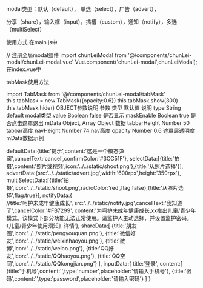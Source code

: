 modal类型：默认（default）， 单选（select），广告（advert），

分享（share），输入框（input），插槽（custom），通知（notify），多选（multiSelect）

使用方式
在main.js中

// 注册全局modal组件
import chunLeiModal from '@/components/chunLei-modal/chunLei-modal.vue'
Vue.component('chunLei-modal',chunLeiModal);
在index.vue中

<template>
  <view class="content">
    <chunLei-modal v-model="value" :mData="data" :type="type" @onConfirm="onConfirm" @cancel="cancel" navMask>
    </chunLei-modal>
  </view>
</template>
tabMask使用方法

import TabMask from '@/components/chunLei-modal/tabMask'
this.tabMask = new TabMask({opacity:0.6})
this.tabMask.show(300)
this.tabMask.hide()
OBJECT参数说明
参数	类型	默认值	说明
type	String	default	modal类型
value	Boolean	false	是否显示
maskEnable	Boolean	true	是否点击遮罩退出
mData	Object, Array	Object	数据
tabbarHeight	Number	50	tabbar高度
navHeight	Number	74	nav高度
opacity	Number	0.6	遮罩层透明度
mData数据示例

defaultData:{title:'提示',content:'这是一个模态弹窗',cancelText:'cancel',confirmColor:'#3CC51F'},
selectData:[{title:'拍摄',content:'照片或视频',icon:'../../static/shoot.png'},{title:'从照片选择'}],
advertData:{src:'../../static/advert.jpg',width:'600rpx',height:'350rpx'},
multiSelectData:[{title:'拍摄',icon:'../../static/shoot.png',radioColor:'red',flag:false},{title:'从照片选择',flag:true}],
notifyData:{    
  //title:'呵护未成年健康成长',
  src:'../../static/notify.jpg',cancelText:'我知道了',cancelColor:'#FB7299',
  content:'为呵护未成年健康成长,xx推出儿童/青少年模式。该模式下部分功能无法正常使用。请监护人主动选择，并设置监护密码。《儿童/青少年使用须知》详情'},
shareData:[
  {title:'朋友圈',icon:'../../static/pengyouquan.png'},
  {title:'微信好友',icon:'../../static/weixinhaoyou.png'},
  {title:'微博',icon:'../../static/weibo.png'},
  {title:'QQ好友',icon:'../../static/QQhaoyou.png'},
  {title:'QQ空间',icon:'../../static/QQkongjian.png'}
 ],
inputData:{
  title:'登录',
  content:[
  {title:'手机号',content:'',type:'number',placeholder:'请输入手机号'},
  {title:'密码',content:'',type:'password',placeholder:'请输入密码'}
  ]
}
